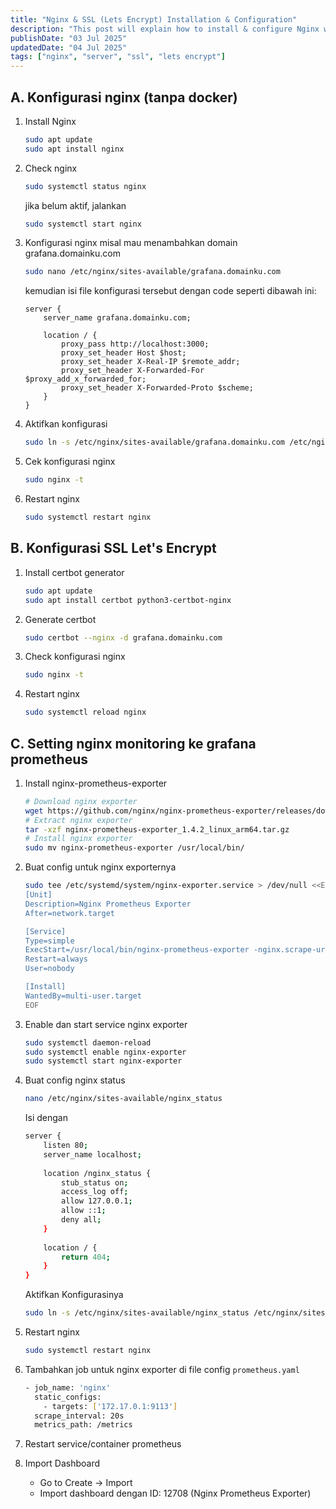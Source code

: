 ```yaml
---
title: "Nginx & SSL (Lets Encrypt) Installation & Configuration"
description: "This post will explain how to install & configure Nginx with ssl lets Encrypt"
publishDate: "03 Jul 2025"
updatedDate: "04 Jul 2025"
tags: ["nginx", "server", "ssl", "lets encrypt"]
---
```


## A. Konfigurasi nginx (tanpa docker)

1. Install Nginx
    ```bash
    sudo apt update
    sudo apt install nginx
    ```
2. Check nginx
    ```bash
    sudo systemctl status nginx
    ```
    jika belum aktif, jalankan
    ```bash
    sudo systemctl start nginx
    ```
2. Konfigurasi nginx misal mau menambahkan domain grafana.domainku.com
    ```bash
    sudo nano /etc/nginx/sites-available/grafana.domainku.com
    ```
    kemudian isi file konfigurasi tersebut dengan code seperti dibawah ini:
    ```
    server {
        server_name grafana.domainku.com;

        location / {
            proxy_pass http://localhost:3000;
            proxy_set_header Host $host;
            proxy_set_header X-Real-IP $remote_addr;
            proxy_set_header X-Forwarded-For $proxy_add_x_forwarded_for;
            proxy_set_header X-Forwarded-Proto $scheme;
        }
    }
    ```
3. Aktifkan konfigurasi
    ```bash
    sudo ln -s /etc/nginx/sites-available/grafana.domainku.com /etc/nginx/sites-enabled/
    ```
4. Cek konfigurasi nginx
    ```bash
    sudo nginx -t
    ```
5. Restart nginx
    ```bash
    sudo systemctl restart nginx
    ```

## B. Konfigurasi SSL Let's Encrypt

1. Install certbot generator
    ```bash
    sudo apt update
    sudo apt install certbot python3-certbot-nginx
    ```
2. Generate certbot
    ```bash
    sudo certbot --nginx -d grafana.domainku.com
    ```
3. Check konfigurasi nginx
    ```bash
    sudo nginx -t
    ```
4. Restart nginx
    ```bash
    sudo systemctl reload nginx
    ```

## C. Setting nginx monitoring ke grafana prometheus
1. Install nginx-prometheus-exporter
    ```bash
    # Download nginx exporter
    wget https://github.com/nginx/nginx-prometheus-exporter/releases/download/v1.4.2/nginx-prometheus-exporter_1.4.2_linux_arm64.tar.gz
    # Extract nginx exporter
    tar -xzf nginx-prometheus-exporter_1.4.2_linux_arm64.tar.gz
    # Install nginx exporter
    sudo mv nginx-prometheus-exporter /usr/local/bin/
    ```

2. Buat config untuk nginx exporternya
    ```bash
    sudo tee /etc/systemd/system/nginx-exporter.service > /dev/null <<EOF
    [Unit]
    Description=Nginx Prometheus Exporter
    After=network.target

    [Service]
    Type=simple
    ExecStart=/usr/local/bin/nginx-prometheus-exporter -nginx.scrape-uri=http://localhost/nginx_status
    Restart=always
    User=nobody

    [Install]
    WantedBy=multi-user.target
    EOF
    ```

3. Enable dan start service nginx exporter
    ```bash
    sudo systemctl daemon-reload
    sudo systemctl enable nginx-exporter
    sudo systemctl start nginx-exporter
    ```

4. Buat config nginx status
    ```bash
    nano /etc/nginx/sites-available/nginx_status
    ```
    Isi dengan
    ```bash
    server {
        listen 80;
        server_name localhost;
        
        location /nginx_status {
            stub_status on;
            access_log off;
            allow 127.0.0.1;
            allow ::1;
            deny all;
        }
        
        location / {
            return 404;
        }
    }
    ```
    Aktifkan Konfigurasinya
    ```bash
    sudo ln -s /etc/nginx/sites-available/nginx_status /etc/nginx/sites-enabled/
    ```
5. Restart nginx
    ```bash
    sudo systemctl restart nginx
    ```
    
6. Tambahkan job untuk nginx exporter di file config `prometheus.yaml`
    ```bash
    - job_name: 'nginx'
      static_configs:
        - targets: ['172.17.0.1:9113']
      scrape_interval: 20s
      metrics_path: /metrics
    ```
7. Restart service/container prometheus
8. Import Dashboard 
    - Go to Create → Import
    - Import dashboard dengan ID: 12708 (Nginx Prometheus Exporter)